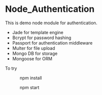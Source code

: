# Node_Authentication

This is demo node module for authentication.
  <ul>
    <li>Jade for template engine</li>
    <li>Bcrypt for password hashing</li>
    <li>Passport for authentication middleware</li>
    <li>Multer for file upload</li>
    <li>Mongo DB for storage</li>
    <li>Mongoose for ORM</li>
  </ul>
  
  
 
  
  
  

<p>To try</p>
  <ul>
    <ol>npm install</ol>
    <ol>npm start</ol>
  </ul>
  
  
